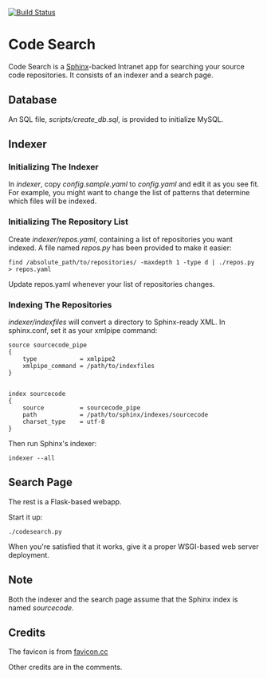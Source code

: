 [![Build Status](https://travis-ci.org/duganchen/codesearch.svg?branch=in-progress)](https://travis-ci.org/duganchen/codesearch)
# Code Search

Code Search is a [Sphinx](http://sphinxsearch.com)-backed Intranet app for
searching your source code repositories. It consists of an indexer and a search page.

## Database

An SQL file, *scripts/create_db.sql*, is provided to initialize MySQL.

## Indexer

### Initializing The Indexer

In *indexer*, copy *config.sample.yaml* to *config.yaml* and edit it as you see fit.
For example, you might want to change the list of patterns that determine which files
will be indexed.

### Initializing The Repository List

Create *indexer/repos.yaml*, containing a list of repositories you want indexed.
A file named *repos.py* has been provided to make it easier:

	find /absolute_path/to/repositories/ -maxdepth 1 -type d | ./repos.py > repos.yaml

Update repos.yaml whenever your list of repositories changes.

### Indexing The Repositories

*indexer/indexfiles* will convert a directory to Sphinx-ready XML. In
sphinx.conf, set it as your xmlpipe command:

	source sourcecode_pipe
	{
		type			= xmlpipe2
		xmlpipe_command = /path/to/indexfiles
	}


	index sourcecode
	{
		source			= sourcecode_pipe
		path			= /path/to/sphinx/indexes/sourcecode
		charset_type	= utf-8
	}

Then run Sphinx's indexer:

	indexer --all

## Search Page

The rest is a Flask-based webapp.

Start it up:

	./codesearch.py

When you're satisfied that it works, give it a proper WSGI-based web server
deployment.

## Note

Both the indexer and the search page assume that the Sphinx index is named
*sourcecode*.

## Credits

The favicon is from
[favicon.cc](http://www.favicon.cc/?action=icon&file_id=661515)

Other credits are in the comments.
